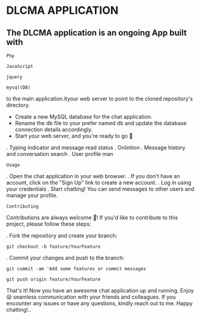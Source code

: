 # DLCMA APPLICATION

## The DLCMA application is an ongoing App built with 

 `Php` 
 
 `JavaScript` 
 
 `jquery`
 
 `mysql(DB)`

 
 to the main application.ityour web server to point to the cloned repository's directory.
- Create a new MySQL database for the chat application.
- Rename the db file to your prefer named db and update the database connection details accordingly.
- Start your web server, and you're ready to go 🚀

. Typing indicator and message read status
. Onlintion
. Message history and conversation search
. User profile man

`Usage`

. Open the chat application in your web browser.
. If you don't have an account, click on the "Sign Up" link to create a new account.
. Log in using your credentials
. Start chatting! You can send messages to other users and manage your profile.

`Contributing`

Contributions are always welcome 🙂! If you'd like to contribute to this project, please follow these steps:

. Fork the repository and create your branch:

`git checkout -b feature/YourFeature`

. Commit your changes and push to the branch:

`git commit -am 'Add some features or commit messages`

`git push origin feature/YourFeature`


That's it! Now you have an awesome chat application up and running. Enjoy 😃 seamless communication with your friends and colleagues. If you encounter any issues or have any questions, kindly reach out to me. Happy chatting!..









